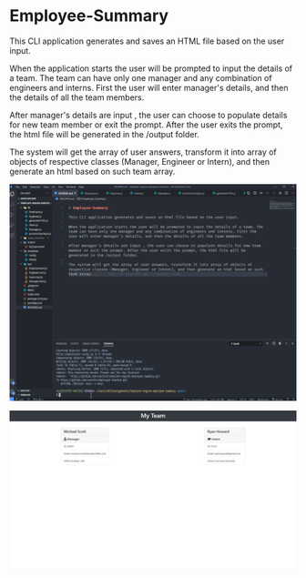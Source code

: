 # Employee-Summary

This CLI application generates and saves an HTML file based on the user input.

When the application starts the user will be prompted to input the details of a team. The team can have only one manager and any combination of engineers and interns. First the user will enter manager's details, and then the details of all the team members. 

After manager's details are input , the user can choose to populate details for new team member or exit the prompt. After the user exits the prompt, the html file will be generated in the /output folder.

The system will get the array of user answers, transform it into array of objects of respective classes (Manager, Engineer or Intern), and then generate an html based on such team array. 

![](node.gif)

![](html.JPG)

